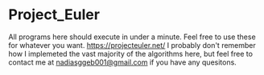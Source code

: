 # Project_Euler
All programs here should execute in under a minute. Feel free to use these for whatever you want. https://projecteuler.net/ I probably don't remember how I implemeted the vast majority of the algorithms here, but feel free to contact me at nadiasggeb001@gmail.com if you have any quesitons.
